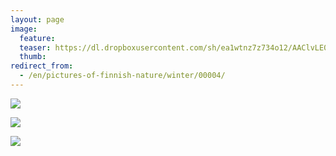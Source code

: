 ```yaml
---
layout: page
image:
  feature:
  teaser: https://dl.dropboxusercontent.com/sh/ea1wtnz7z734o12/AAClvLE0wK6cMpQ6AyXMmTqra/luontokuvat/talvi/20130119_154909-245px%20%282%29.jpg
  thumb:
redirect_from:
  - /en/pictures-of-finnish-nature/winter/00004/
---
```


[![](https://b2.minimuutti.com/file/minimuutti-com/luontokuvat/talvi/20130119_155655-800px.jpg)](https://dl.dropboxusercontent.com/sh/ea1wtnz7z734o12/AADbbLwX5iwEUefAkY5MWNs7a/luontokuvat/talvi/20130119_155655.jpg)

[![](https://b2.minimuutti.com/file/minimuutti-com/luontokuvat/talvi/20130119_154909-800px.jpg)](https://dl.dropboxusercontent.com/sh/ea1wtnz7z734o12/AADhr69HHjSb-y0Tt58TMQzba/luontokuvat/talvi/20130119_154909.jpg)

[![](https://b2.minimuutti.com/file/minimuutti-com/luontokuvat/talvi/20130119_154625-800px.jpg)](https://dl.dropboxusercontent.com/sh/ea1wtnz7z734o12/AABFmqDMEi5SUt81FqLqKc5Aa/luontokuvat/talvi/20130119_154625.jpg)
